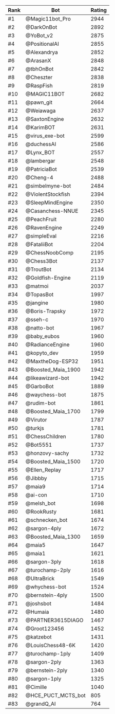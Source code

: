 Rank|Bot|Rating
---|---|---
#1|@Magic11bot_Pro|2944
#2|@DarkOnBot|2892
#3|@YoBot_v2|2875
#4|@PositionalAI|2855
#5|@Alexandrya|2852
#6|@ArasanX|2848
#7|@tbhOnBot|2842
#8|@Cheszter|2838
#9|@RaspFish|2819
#10|@MAGIC11BOT|2682
#11|@pawn_git|2664
#12|@Weiawaga|2637
#13|@SaxtonEngine|2632
#14|@KarimBOT|2631
#15|@virus_exe-bot|2599
#16|@duchessAI|2586
#17|@Lynx_BOT|2557
#18|@lambergar|2548
#19|@PatriciaBot|2539
#20|@Cheng-4|2488
#21|@simbelmyne-bot|2484
#22|@ViolentStockfish|2394
#23|@SleepMindEngine|2350
#24|@Casanchess-NNUE|2345
#25|@PeachFruit|2280
#26|@RavenEngine|2249
#27|@simpleEval|2216
#28|@FataliiBot|2204
#29|@ChessNoobComp|2195
#30|@Chess3Bot|2137
#31|@TroutBot|2134
#32|@Goldfish-Engine|2119
#33|@matmoi|2037
#34|@TopasBot|1997
#35|@jangine|1980
#36|@Boris-Trapsky|1972
#37|@sseh-c|1970
#38|@natto-bot|1967
#39|@baby_eubos|1960
#40|@RadianceEngine|1960
#41|@kopyto_dev|1959
#42|@MaxtheDog-ESP32|1951
#43|@Boosted_Maia_1900|1942
#44|@likeawizard-bot|1942
#45|@GarboBot|1889
#46|@waychess-bot|1875
#47|@rudim-bot|1861
#48|@Boosted_Maia_1700|1799
#49|@Virutor|1787
#50|@turkjs|1781
#51|@ChessChildren|1780
#52|@Bot5551|1737
#53|@honzovy-sachy|1732
#54|@Boosted_Maia_1500|1720
#55|@Ellen_Replay|1717
#56|@Jibbby|1715
#57|@maia9|1714
#58|@ai-con|1710
#59|@melsh_bot|1698
#60|@RookRusty|1681
#61|@schnecken_bot|1674
#62|@sargon-4ply|1672
#63|@Boosted_Maia_1300|1659
#64|@maia5|1647
#65|@maia1|1621
#66|@sargon-3ply|1618
#67|@turochamp-2ply|1616
#68|@UltraBrick|1549
#69|@whychess-bot|1524
#70|@bernstein-4ply|1500
#71|@joshsbot|1484
#72|@Humaia|1480
#73|@PARTNER3615DIAGO|1467
#74|@Groot123456|1452
#75|@katzebot|1431
#76|@LouisChess48-6K|1420
#77|@turochamp-1ply|1409
#78|@sargon-2ply|1363
#79|@bernstein-2ply|1340
#80|@sargon-1ply|1325
#81|@Cimille|1040
#82|@HCE_PUCT_MCTS_bot|805
#83|@grandQ_AI|764
